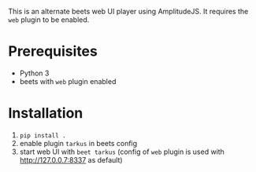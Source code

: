 This is an alternate beets web UI player using AmplitudeJS. It requires the `web` plugin to be enabled.

# Prerequisites
* Python 3
* beets with `web` plugin enabled

# Installation
1. `pip install .`
2. enable plugin `tarkus` in beets config
3. start web UI with `beet tarkus` (config of `web` plugin is used with http://127.0.0.7:8337 as default)